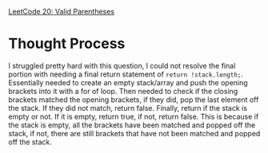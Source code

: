 [LeetCode 20: Valid Parentheses](https://leetcode.com/problems/valid-parentheses/)

# Thought Process

I struggled pretty hard with this question, I could not resolve the final portion with needing a final return statement of `return !stack.length;`.  Essentially needed to create an empty stack/array and push the opening brackets into it with a for of loop.  Then needed to check if the closing brackets matched the opening brackets, if they did, pop the last element off the stack.  If they did not match, return false.  Finally, return if the stack is empty or not. If it is empty, return true, if not, return false.  This is because if the stack is empty, all the brackets have been matched and popped off the stack, if not, there are still brackets that have not been matched and popped off the stack.